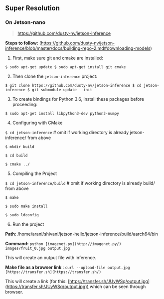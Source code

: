 ## **Super Resolution**

### **On Jetson-nano**
>https://github.com/dusty-nv/jetson-inference

**Steps to follow:** (https://github.com/dusty-nv/jetson-inference/blob/master/docs/building-repo-2.md#downloading-models)

1. First, make sure git and cmake are installed:

`$ sudo apt-get update
$ sudo apt-get install git cmake`

2. Then clone the `jetson-inference` project:

`$ git clone https://github.com/dusty-nv/jetson-inference
$ cd jetson-inference
$ git submodule update --init`

3. To create bindings for Python 3.6, install these packages before proceeding:

`$ sudo apt-get install libpython3-dev python3-numpy`

4. Configuring with CMake

`$ cd jetson-inference`    # omit if working directory is already jetson-inference/ from above

`$ mkdir build`

`$ cd build`

`$ cmake ../`

5. Compiling the Project

`$ cd jetson-inference/build`          # omit if working directory is already build/ from above

`$ make`

`$ sudo make install`

`$ sudo ldconfig`

6. Run the project

**Path:** /home/arani/shivani/jetson-hello/jetson-inference/build/aarch64/bin

**Command:** `python [imagenet.py](http://imagenet.py/) images/fruit_0.jpg output.jpg`

This will create an output file with inference.

**Make file as a browser link** : `curl --upload-file output.jpg [https://transfer.sh](https://transfer.sh/)`

This will create a link (for this: [https://transfer.sh/JUyWSq/output.jpg](https://transfer.sh/JUyWSq/output.jpg)) which can be seen through browser.
